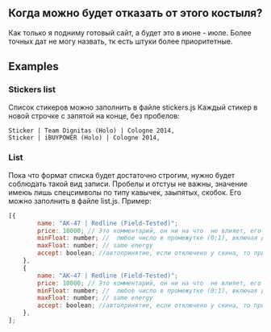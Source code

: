 ## Когда можно будет отказать от этого костыля?
Как только я подниму готовый сайт, а будет это в июне - июле. Более точных дат не могу назвать, тк есть штуки более приоритетные.

## Examples

### Stickers list
Список стикеров можно заполнить в файле stickers.js
Каждый стикер в новой строчке с запятой на конце, без пробелов:
```
Sticker | Team Dignitas (Holo) | Cologne 2014,
Sticker | iBUYPOWER (Holo) | Cologne 2014,
```
### List
Пока что формат списка будет достаточно строгим, нужно будет соблюдать такой вид записи. Пробелы и отстуы не важны, значение имеюь лишь спецсимволы по типу кавычек, заыпятых, скобок.
Его можно заполнить в файле list.js.
Пример:
```javascript
[{
        name: "AK-47 | Redline (Field-Tested)";
        price: 10000; // Это комментарий, он ни на что  не влияет, его можно не писать. Я лишь хотел сказать что это максимальная цена, ее можно поставить хоть миллион и не ставить автоацепт, в таком случае вы можете ловить скин, не зная его цены
        minFloat: number; //  любое число в промежутке (0;1), включая десятичные дроби через точку
        maxFloat: number; // same energy
        accept: boolean; //автопринятие, если отключено у скина, то придет уведомление в тг 
    },
    {
        name: "AK-47 | Redline (Field-Tested)";
        price: 10000; // Это комментарий, он ни на что  не влияет, его можно не писать. Я лишь хотел сказать что это максимальная цена, ее можно поставить хоть миллион и не ставить автоацепт, в таком случае вы можете ловить скин, не зная его цены
        minFloat: number; //  любое число в промежутке (0;1), включая десятичные дроби через точку
        maxFloat: number; // same energy
        accept: boolean; //автопринятие, если отключено у скина, то придет уведомление в тг 
    },
];
```
